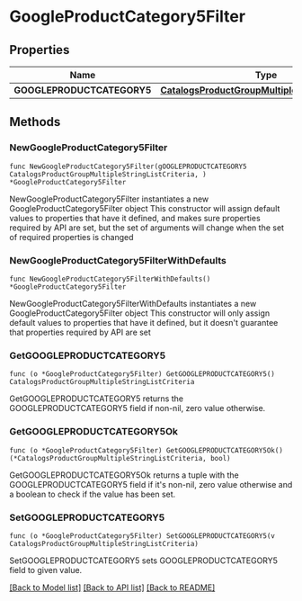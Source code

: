 # GoogleProductCategory5Filter

## Properties

Name | Type | Description | Notes
------------ | ------------- | ------------- | -------------
**GOOGLEPRODUCTCATEGORY5** | [**CatalogsProductGroupMultipleStringListCriteria**](CatalogsProductGroupMultipleStringListCriteria.md) |  | 

## Methods

### NewGoogleProductCategory5Filter

`func NewGoogleProductCategory5Filter(gOOGLEPRODUCTCATEGORY5 CatalogsProductGroupMultipleStringListCriteria, ) *GoogleProductCategory5Filter`

NewGoogleProductCategory5Filter instantiates a new GoogleProductCategory5Filter object
This constructor will assign default values to properties that have it defined,
and makes sure properties required by API are set, but the set of arguments
will change when the set of required properties is changed

### NewGoogleProductCategory5FilterWithDefaults

`func NewGoogleProductCategory5FilterWithDefaults() *GoogleProductCategory5Filter`

NewGoogleProductCategory5FilterWithDefaults instantiates a new GoogleProductCategory5Filter object
This constructor will only assign default values to properties that have it defined,
but it doesn't guarantee that properties required by API are set

### GetGOOGLEPRODUCTCATEGORY5

`func (o *GoogleProductCategory5Filter) GetGOOGLEPRODUCTCATEGORY5() CatalogsProductGroupMultipleStringListCriteria`

GetGOOGLEPRODUCTCATEGORY5 returns the GOOGLEPRODUCTCATEGORY5 field if non-nil, zero value otherwise.

### GetGOOGLEPRODUCTCATEGORY5Ok

`func (o *GoogleProductCategory5Filter) GetGOOGLEPRODUCTCATEGORY5Ok() (*CatalogsProductGroupMultipleStringListCriteria, bool)`

GetGOOGLEPRODUCTCATEGORY5Ok returns a tuple with the GOOGLEPRODUCTCATEGORY5 field if it's non-nil, zero value otherwise
and a boolean to check if the value has been set.

### SetGOOGLEPRODUCTCATEGORY5

`func (o *GoogleProductCategory5Filter) SetGOOGLEPRODUCTCATEGORY5(v CatalogsProductGroupMultipleStringListCriteria)`

SetGOOGLEPRODUCTCATEGORY5 sets GOOGLEPRODUCTCATEGORY5 field to given value.



[[Back to Model list]](../README.md#documentation-for-models) [[Back to API list]](../README.md#documentation-for-api-endpoints) [[Back to README]](../README.md)


